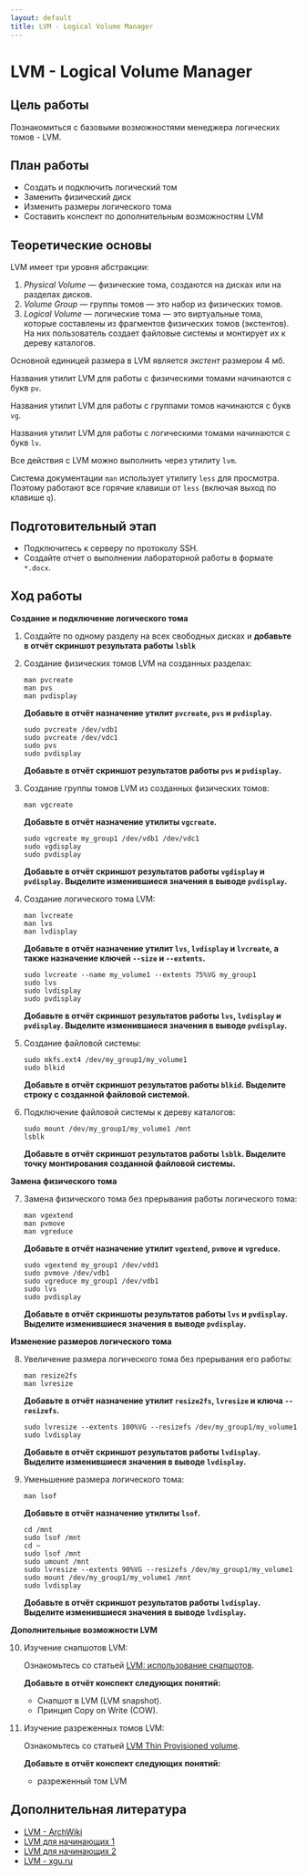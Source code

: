 ```yaml
---
layout: default
title: LVM - Logical Volume Manager
---
```


# LVM - Logical Volume Manager

## Цель работы

Познакомиться с базовыми возможностями менеджера логических томов - LVM.

## План работы

- Создать и подключить логический том
- Заменить физический диск
- Изменить размеры логического тома
- Составить конспект по дополнительным возможностям LVM

## Теоретические основы

LVM имеет три уровня абстракции:
1. *Physical Volume* — физические тома, создаются на дисках или на разделах дисков.
2. *Volume Group* — группы томов — это набор из физических томов.
3. *Logical Volume* — логические тома — это виртуальные тома, которые составлены из фрагментов физических томов (экстентов). На них пользователь создает файловые системы и монтирует их к дереву каталогов.

Основной единицей размера в LVM является *экстент* размером 4 мб.

Названия утилит LVM для работы с физическими томами начинаются с букв `pv`.

Названия утилит LVM для работы с группами томов начинаются с букв `vg`.

Названия утилит LVM для работы с логическими томами начинаются с букв `lv`.

Все действия с LVM можно выполнить через утилиту `lvm`.

Система документации `man` использует утилиту `less` для просмотра. Поэтому работают все горячие клавиши от `less` (включая выход по клавише `q`).

## Подготовительный этап

- Подключитесь к серверу по протоколу SSH.
- Создайте отчет о выполнении лабораторной работы в формате `*.docx`.

## Ход работы

**Создание и подключение логического тома**

1. Создайте по одному разделу на всех свободных дисках и **добавьте в отчёт скриншот результата работы `lsblk`**

2. Создание физических томов LVM на созданных разделах:
   ```
   man pvcreate
   man pvs
   man pvdisplay
   ```
   **Добавьте в отчёт назначение утилит `pvcreate`, `pvs` и `pvdisplay`.**
   ```
   sudo pvcreate /dev/vdb1
   sudo pvcreate /dev/vdс1
   sudo pvs
   sudo pvdisplay
   ```
   **Добавьте в отчёт скриншот результатов работы `pvs` и `pvdisplay`.**

3. Создание группы томов LVM из созданных физических томов:
   ```
   man vgcreate
   ```
   **Добавьте в отчёт назначение утилиты `vgcreate`.**
   ```
   sudo vgcreate my_group1 /dev/vdb1 /dev/vdc1
   sudo vgdisplay
   sudo pvdisplay
   ```
   **Добавьте в отчёт скриншот результатов работы `vgdisplay` и `pvdisplay`. Выделите изменившиеся значения в выводе `pvdisplay`.**

4. Создание логического тома LVM:
   ```
   man lvcreate
   man lvs
   man lvdisplay
   ```
   **Добавьте в отчёт назначение утилит `lvs`, `lvdisplay` и `lvcreate`, а также назначение ключей `--size` и `--extents`.**
   ```
   sudo lvcreate --name my_volume1 --extents 75%VG my_group1
   sudo lvs
   sudo lvdisplay
   sudo pvdisplay
   ```
   **Добавьте в отчёт скриншот результатов работы `lvs`, `lvdisplay` и `pvdisplay`. Выделите изменившиеся значения в выводе `pvdisplay`.**

5. Создание файловой системы:
   ```
   sudo mkfs.ext4 /dev/my_group1/my_volume1
   sudo blkid
   ```
   **Добавьте в отчёт скриншот результатов работы `blkid`. Выделите строку с созданной файловой системой.**

6. Подключение файловой системы к дереву каталогов:
   ```
   sudo mount /dev/my_group1/my_volume1 /mnt
   lsblk
   ```
   **Добавьте в отчёт скриншот результатов работы `lsblk`. Выделите точку монтирования созданной файловой системы.**

**Замена физического тома**

7. Замена физического тома без прерывания работы логического тома:
   ```
   man vgextend
   man pvmove
   man vgreduce
   ```
   **Добавьте в отчёт назначение утилит `vgextend`, `pvmove` и `vgreduce`.**
   ```
   sudo vgextend my_group1 /dev/vdd1
   sudo pvmove /dev/vdb1
   sudo vgreduce my_group1 /dev/vdb1
   sudo lvs
   sudo pvdisplay
   ```
   **Добавьте в отчёт скриншоты результатов работы `lvs` и `pvdisplay`. Выделите изменившиеся значения в выводе `pvdisplay`.**

**Изменение размеров логического тома**

8. Увеличение размера логического тома без прерывания его работы:
   ```
   man resize2fs
   man lvresize
   ```
   **Добавьте в отчёт назначение утилит `resize2fs`, `lvresize` и ключа `--resizefs`.**
   ```
   sudo lvresize --extents 100%VG --resizefs /dev/my_group1/my_volume1
   sudo lvdisplay
   ```
   **Добавьте в отчёт скриншот результатов работы `lvdisplay`. Выделите изменившиеся значения в выводе `lvdisplay`.**

9. Уменьшение размера логического тома:
   ```
   man lsof
   ```
   **Добавьте в отчёт назначение утилиты `lsof`.**
   ```
   cd /mnt
   sudo lsof /mnt
   cd ~
   sudo lsof /mnt
   sudo umount /mnt
   sudo lvresize --extents 90%VG --resizefs /dev/my_group1/my_volume1
   sudo mount /dev/my_group1/my_volume1 /mnt
   sudo lvdisplay
   ```
   **Добавьте в отчёт скриншот результатов работы `lvdisplay`. Выделите изменившиеся значения в выводе `lvdisplay`.**

**Дополнительные возможности LVM**

10. Изучение снапшотов LVM:

    Ознакомьтесь со статьей [LVM: использование снапшотов](https://it-lux.ru/lvm-snapshot/).

    **Добавьте в отчёт конспект следующих понятий:**

    * Снапшот в LVM (LVM snapshot).
    * Принцип Copy on Write (COW).

11. Изучение разреженных томов LVM:

    Ознакомьтесь со статьей [LVM Thin Provisioned volume](https://habr.com/ru/sandbox/75858/).

    **Добавьте в отчёт конспект следующих понятий:**

    * разреженный том LVM

## Дополнительная литература

* [LVM - ArchWiki](https://wiki.archlinux.org/title/LVM)
* [LVM для начинающих 1](https://interface31.ru/tech_it/2020/07/lvm-dlya-nachinayushhih-chast-1-obshhie-voprosy.html)
* [LVM для начинающих 2](https://interface31.ru/tech_it/2020/08/lvm-dlya-nachinayushhih-chast-2-osnovy-upravleniya-tomami.html)
* [LVM - xgu.ru](http://xgu.ru/wiki/LVM)

